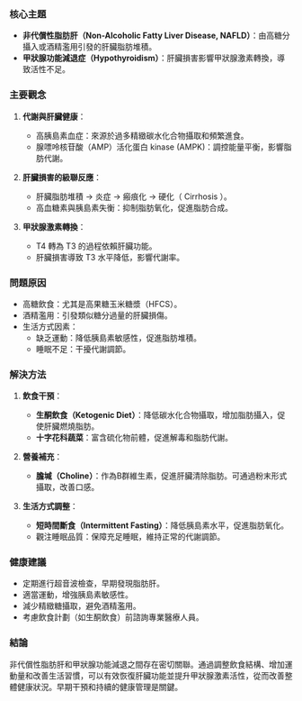 ### 核心主題
- **非代償性脂肪肝（Non-Alcoholic Fatty Liver Disease, NAFLD）**：由高糖分攝入或酒精濫用引發的肝臟脂肪堆積。
- **甲狀腺功能減退症（Hypothyroidism）**：肝臟損害影響甲狀腺激素轉換，導致活性不足。

### 主要觀念
1. **代謝與肝臟健康**：
   - 高胰島素血症：來源於過多精緻碳水化合物攝取和頻繁進食。
   - 腺嘌呤核苷酸（AMP）活化蛋白 kinase (AMPK)：調控能量平衡，影響脂肪代謝。

2. **肝臟損害的級聯反應**：
   - 肝臟脂肪堆積 → 炎症 → 瘢痕化 → 硬化（ Cirrhosis ）。
   - 高血糖素與胰島素失衡：抑制脂肪氧化，促進脂肪合成。

3. **甲狀腺激素轉換**：
   - T4 轉為 T3 的過程依賴肝臟功能。
   - 肝臟損害導致 T3 水平降低，影響代謝率。

### 問題原因
- 高糖飲食：尤其是高果糖玉米糖漿（HFCS）。
- 酒精濫用：引發類似糖分過量的肝臟損傷。
- 生活方式因素：
  - 缺乏運動：降低胰島素敏感性，促進脂肪堆積。
  - 睡眠不足：干擾代謝調節。

### 解決方法
1. **飲食干預**：
   - **生酮飲食（Ketogenic Diet）**：降低碳水化合物攝取，增加脂肪攝入，促使肝臟燃燒脂肪。
   - **十字花科蔬菜**：富含硫化物前體，促進解毒和脂肪代謝。

2. **營養補充**：
   - **膽堿（Choline）**：作為B群維生素，促進肝臟清除脂肪。可通過粉末形式攝取，改善口感。
   
3. **生活方式調整**：
   - **短時間斷食（Intermittent Fasting）**：降低胰島素水平，促進脂肪氧化。
   - 觀注睡眠品質：保障充足睡眠，維持正常的代謝調節。

### 健康建議
- 定期進行超音波檢查，早期發現脂肪肝。
- 適當運動，增強胰島素敏感性。
- 減少精緻糖攝取，避免酒精濫用。
- 考慮飲食計劃（如生酮飲食）前諮詢專業醫療人員。

### 結論
非代償性脂肪肝和甲狀腺功能減退之間存在密切關聯。通過調整飲食結構、增加運動量和改善生活習慣，可以有效恢復肝臟功能並提升甲狀腺激素活性，從而改善整體健康狀況。早期干預和持續的健康管理是關鍵。